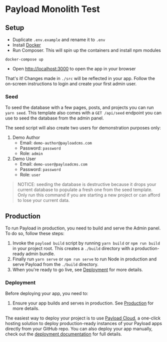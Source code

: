 # Payload Monolith Test

## Setup

- Duplicate `.env.example` and rename it to `.env`
- Install [Docker](https://docs.docker.com/get-started/get-docker/)
- Run Composer. This will spin up the containers and install npm modules
```
docker-compose up
```
- Open [http://localhost:3000](http://localhost:3000) to open the app in your browser

That's it! Changes made in `./src` will be reflected in your app. Follow the on-screen instructions to login and create your first admin user.

### Seed

To seed the database with a few pages, posts, and projects you can run `yarn seed`. This template also comes with a `GET /api/seed` endpoint you can use to seed the database from the admin panel.

The seed script will also create two users for demonstration purposes only:
1. Demo Author
    - Email: `demo-author@payloadcms.com`
    - Password: `password`
    - Role: `admin`
2. Demo User
    - Email: `demo-user@payloadcms.com`
    - Password: `password`
    - Role: `user`

> NOTICE: seeding the database is destructive because it drops your current database to populate a fresh one from the seed template. Only run this command if you are starting a new project or can afford to lose your current data.

## Production

To run Payload in production, you need to build and serve the Admin panel. To do so, follow these steps:

1. Invoke the `payload build` script by running `yarn build` or `npm run build` in your project root. This creates a `./build` directory with a production-ready admin bundle.
1. Finally run `yarn serve` or `npm run serve` to run Node in production and serve Payload from the `./build` directory.
1. When you're ready to go live, see [Deployment](#deployment) for more details.

### Deployment

Before deploying your app, you need to:

1. Ensure your app builds and serves in production. See [Production](#production) for more details.

The easiest way to deploy your project is to use [Payload Cloud](https://payloadcms.com/new/import), a one-click hosting solution to deploy production-ready instances of your Payload apps directly from your GitHub repo. You can also deploy your app manually, check out the [deployment documentation](https://payloadcms.com/docs/production/deployment) for full details.

